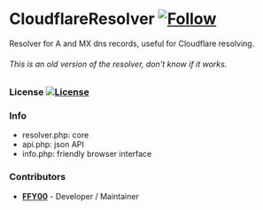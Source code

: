 CloudflareResolver [![Follow](https://img.shields.io/twitter/follow/MissingClara.svg)](http://twitter.com/intent/user?screen_name=MissingClara)
==
Resolver for A and MX dns records, useful for Cloudflare resolving.

###### This is an old version of the resolver, don't know if it works.

### License [![License](https://img.shields.io/badge/license-SNCL-lightgrey.svg)](https://tldrlegal.com/license/simple-non-code-license-%28sncl%29)

### Info
 - resolver.php: core
 - api.php: json API
 - info.php: friendly browser interface

### Contributors
 - [**FFY00**](http://twitter.com/intent/user?screen_name=MyClaraOswin) - Developer / Maintainer
